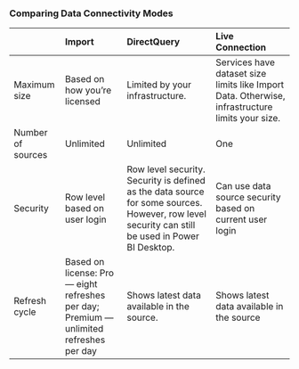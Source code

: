 ### Comparing Data Connectivity Modes
|   | Import | DirectQuery | Live Connection |  
|:---|:--------|:-------------|:-----------------|
| Maximum size | Based on how you’re licensed | Limited by your infrastructure. | Services have dataset size limits like Import Data. Otherwise, infrastructure limits your size. |
| Number of sources | Unlimited | Unlimited | One |
| Security | Row level based on user login | Row level security. Security is defined as the data source for some sources. However, row level security can still be used in Power BI Desktop. | Can use data source security based on current user login |
| Refresh cycle | Based on license: Pro — eight refreshes per day; Premium — unlimited refreshes per day | Shows latest data available in the source. | Shows latest data available in the source | 
